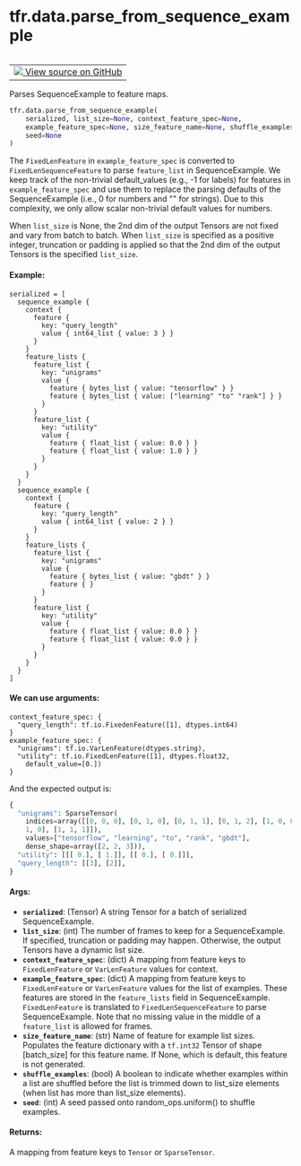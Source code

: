 <div itemscope itemtype="http://developers.google.com/ReferenceObject">
<meta itemprop="name" content="tfr.data.parse_from_sequence_example" />
<meta itemprop="path" content="Stable" />
</div>

# tfr.data.parse_from_sequence_example

<!-- Insert buttons and diff -->

<table class="tfo-notebook-buttons tfo-api" align="left">

<td>
  <a target="_blank" href="https://github.com/tensorflow/ranking/tree/master/tensorflow_ranking/python/data.py">
    <img src="https://www.tensorflow.org/images/GitHub-Mark-32px.png" />
    View source on GitHub
  </a>
</td></table>

Parses SequenceExample to feature maps.

```python
tfr.data.parse_from_sequence_example(
    serialized, list_size=None, context_feature_spec=None,
    example_feature_spec=None, size_feature_name=None, shuffle_examples=False,
    seed=None
)
```

<!-- Placeholder for "Used in" -->

The `FixedLenFeature` in `example_feature_spec` is converted to
`FixedLenSequenceFeature` to parse `feature_list` in SequenceExample. We keep
track of the non-trivial default_values (e.g., -1 for labels) for features in
`example_feature_spec` and use them to replace the parsing defaults of the
SequenceExample (i.e., 0 for numbers and "" for strings). Due to this
complexity, we only allow scalar non-trivial default values for numbers.

When `list_size` is None, the 2nd dim of the output Tensors are not fixed and
vary from batch to batch. When `list_size` is specified as a positive integer,
truncation or padding is applied so that the 2nd dim of the output Tensors is
the specified `list_size`.

#### Example:

```
serialized = [
  sequence_example {
    context {
      feature {
        key: "query_length"
        value { int64_list { value: 3 } }
      }
    }
    feature_lists {
      feature_list {
        key: "unigrams"
        value {
          feature { bytes_list { value: "tensorflow" } }
          feature { bytes_list { value: ["learning" "to" "rank"] } }
        }
      }
      feature_list {
        key: "utility"
        value {
          feature { float_list { value: 0.0 } }
          feature { float_list { value: 1.0 } }
        }
      }
    }
  }
  sequence_example {
    context {
      feature {
        key: "query_length"
        value { int64_list { value: 2 } }
      }
    }
    feature_lists {
      feature_list {
        key: "unigrams"
        value {
          feature { bytes_list { value: "gbdt" } }
          feature { }
        }
      }
      feature_list {
        key: "utility"
        value {
          feature { float_list { value: 0.0 } }
          feature { float_list { value: 0.0 } }
        }
      }
    }
  }
]
```

#### We can use arguments:

```
context_feature_spec: {
  "query_length": tf.io.FixedenFeature([1], dtypes.int64)
}
example_feature_spec: {
  "unigrams": tf.io.VarLenFeature(dtypes.string),
  "utility": tf.io.FixedLenFeature([1], dtypes.float32,
    default_value=[0.])
}
```

And the expected output is:

```python
{
  "unigrams": SparseTensor(
    indices=array([[0, 0, 0], [0, 1, 0], [0, 1, 1], [0, 1, 2], [1, 0, 0], [1,
    1, 0], [1, 1, 1]]),
    values=["tensorflow", "learning", "to", "rank", "gbdt"],
    dense_shape=array([2, 2, 3])),
  "utility": [[[ 0.], [ 1.]], [[ 0.], [ 0.]]],
  "query_length": [[3], [2]],
}
```

#### Args:

*   <b>`serialized`</b>: (Tensor) A string Tensor for a batch of serialized
    SequenceExample.
*   <b>`list_size`</b>: (int) The number of frames to keep for a
    SequenceExample. If specified, truncation or padding may happen. Otherwise,
    the output Tensors have a dynamic list size.
*   <b>`context_feature_spec`</b>: (dict) A mapping from feature keys to
    `FixedLenFeature` or `VarLenFeature` values for context.
*   <b>`example_feature_spec`</b>: (dict) A mapping from feature keys to
    `FixedLenFeature` or `VarLenFeature` values for the list of examples. These
    features are stored in the `feature_lists` field in SequenceExample.
    `FixedLenFeature` is translated to `FixedLenSequenceFeature` to parse
    SequenceExample. Note that no missing value in the middle of a
    `feature_list` is allowed for frames.
*   <b>`size_feature_name`</b>: (str) Name of feature for example list sizes.
    Populates the feature dictionary with a `tf.int32` Tensor of shape
    [batch_size] for this feature name. If None, which is default, this feature
    is not generated.
*   <b>`shuffle_examples`</b>: (bool) A boolean to indicate whether examples
    within a list are shuffled before the list is trimmed down to list_size
    elements (when list has more than list_size elements).
*   <b>`seed`</b>: (int) A seed passed onto random_ops.uniform() to shuffle
    examples.

#### Returns:

A mapping from feature keys to `Tensor` or `SparseTensor`.
